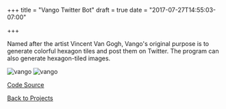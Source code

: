 +++
title = "Vango Twitter Bot"
draft = true
date = "2017-07-27T14:55:03-07:00"

+++

Named after the artist Vincent Van Gogh, Vango's original purpose is to generate colorful hexagon tiles
and post them on Twitter. The program can also generate hexagon-tiled images.

![vango](https://cdn.jsdelivr.net/gh/berto/vango@master/examples/hexagon.png)
![vango](https://cdn.jsdelivr.net/gh/berto/vango@master/examples/alarak-hexagons.jpg)

[Code Source](https://github.com/bertoort/vango)

[Back to Projects](/projects)
